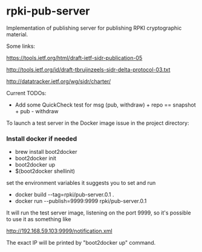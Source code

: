 # rpki-pub-server

Implementation of publishing server for publishing RPKI cryptographic material.

Some links:

https://tools.ietf.org/html/draft-ietf-sidr-publication-05

http://tools.ietf.org/id/draft-tbruijnzeels-sidr-delta-protocol-03.txt

http://datatracker.ietf.org/wg/sidr/charter/

Current TODOs:


* Add some QuickCheck test for
  msg (pub, withdraw) + repo == snapshot + pub - withdraw


To launch a test server in the Docker image issue in the project directory:

### Install docker if needed
* brew install boot2docker
* boot2docker init
* boot2docker up
* $(boot2docker shellinit)

set the environment variables it suggests you to set and run

* docker build --tag=rpki/pub-server.0.1 .
* docker run --publish=9999:9999 rpki/pub-server.0.1

It will run the test server image, listening on the port 9999,
so it's possible to use it as something like

http://192.168.59.103:9999/notification.xml

The exact IP will be printed by "boot2docker up" command.
